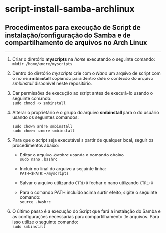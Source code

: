 # script-install-samba-archlinux
## Procedimentos para execução de Script de instalação/configuração do Samba e de compartilhamento de arquivos no Arch Linux
---

1) Criar o diretório **myscripts** na _home_ executando o seguinte comando:</br>
  `mkdir /home/andre/myscripts`
2) Dentro do diretório _myscripts_ crie com o _Nano_ um arquivo de script com o nome **smbinstall** copiando para dentro dele o conteúdo do arquivo _smbinstall_ disponível neste repositório.</br>

3) Dar permissões de execução ao script antes de executá-lo usando o seguinte comando:</br>
  `sudo chmod +x smbinstall` </br>
4) Alterar o proprietário e o grupo do arquivo **smbinstall** para o do usuário usando os seguintes comandos:</br>
   ```
   sudo chown andre smbinstall
   sudo chown :andre smbinstall
   ```
5) Para que o script seja executável a partir de qualquer local, seguir os procedimentos abaixo:</br>
   -  Editar o arquivo _.bashrc_ usando o comando abaixo:</br>
    `sudo nano .bashrc`

   - Incluir no final do arquivo a seguinte linha:</br>
     `PATH=$PATH:~/myscripts`
    
   - Salvar o arquivo utilizando `CTRL+O` fechar o nano utilizando `CTRL+X`</br>
   
   - Para o comando PATH incluído acima surtir efeito, digite o seguinte comando:</br>
     `source .bashrc`
  
6) O último passo é a execução do Script que fará a instalação do Samba e as configurações necessárias para compartilhamento de arquivos.
   Para isso utilize o seguinte comando:</br>
   `sudo smbinstall`
